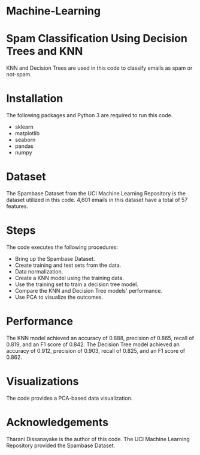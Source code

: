 # Machine-Learning
# Spam Classification Using Decision Trees and KNN
KNN and Decision Trees are used in this code to classify emails as spam or not-spam.

# Installation
The following packages and Python 3 are required to run this code.

 - sklearn 
 - matplotlib 
 - seaborn 
 - pandas 
 - numpy

# Dataset
The Spambase Dataset from the UCI Machine Learning Repository is the dataset utilized in this code. 4,601 emails in this dataset have a total of 57 features.

# Steps
The code executes the following procedures:

 - Bring up the Spambase Dataset.
 - Create training and test sets from the data.
 - Data normalization.
 - Create a KNN model using the training data.
 - Use the training set to train a decision tree model.
 - Compare the KNN and Decision Tree models' performance.
 - Use PCA to visualize the outcomes.

# Performance
The KNN model achieved an accuracy of 0.888, precision of 0.865, recall of 0.819, and an F1 score of 0.842. 
The Decision Tree model achieved an accuracy of 0.912, precision of 0.903, recall of 0.825, and an F1 score of 0.862.

# Visualizations
The code provides a PCA-based data visualization.

# Acknowledgements
Tharani Dissanayake is the author of this code. The UCI Machine Learning Repository provided the Spambase Dataset.
